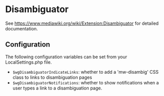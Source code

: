 Disambiguator
=============

See https://www.mediawiki.org/wiki/Extension:Disambiguator for detailed documentation.

Configuration
-------------

The following configuration variables can be set from your LocalSettings.php file.

* `$wgDisambiguatorIndicateLinks`: whether to add a 'mw-disambig' CSS class to links to disambiguation pages
* `$wgDisambiguatorNotifications`: whether to show notifications when a user types a link to a disambiguation page.
